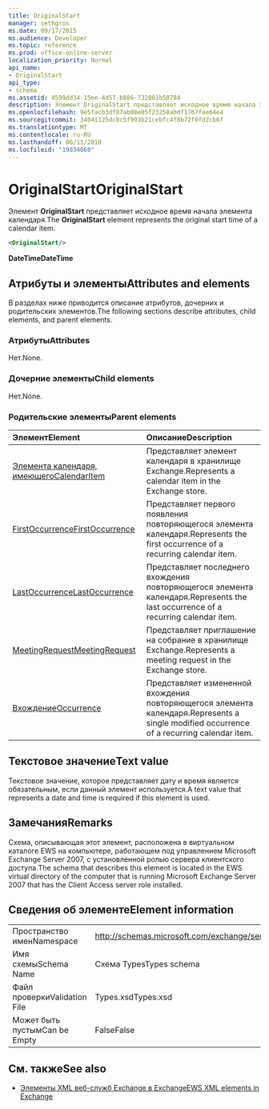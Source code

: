 ```yaml
---
title: OriginalStart
manager: sethgros
ms.date: 09/17/2015
ms.audience: Developer
ms.topic: reference
ms.prod: office-online-server
localization_priority: Normal
api_name:
- OriginalStart
api_type:
- schema
ms.assetid: 4599dd34-15ee-4d57-b886-732081b50784
description: Элемент OriginalStart представляет исходное время начала элемента календаря.
ms.openlocfilehash: 9e5facb3df87ab08e05f23258abdf1767fae64e4
ms.sourcegitcommit: 34041125dc8c5f993b21cebfc4f8b72f0fd2cb6f
ms.translationtype: MT
ms.contentlocale: ru-RU
ms.lasthandoff: 06/11/2018
ms.locfileid: "19834668"
---
```

# <a name="originalstart"></a><span data-ttu-id="515eb-103">OriginalStart</span><span class="sxs-lookup"><span data-stu-id="515eb-103">OriginalStart</span></span>

<span data-ttu-id="515eb-104">Элемент **OriginalStart** представляет исходное время начала элемента календаря.</span><span class="sxs-lookup"><span data-stu-id="515eb-104">The **OriginalStart** element represents the original start time of a calendar item.</span></span> 
  
```xml
<OriginalStart/>
```

 <span data-ttu-id="515eb-105">**DateTime**</span><span class="sxs-lookup"><span data-stu-id="515eb-105">**DateTime**</span></span>
## <a name="attributes-and-elements"></a><span data-ttu-id="515eb-106">Атрибуты и элементы</span><span class="sxs-lookup"><span data-stu-id="515eb-106">Attributes and elements</span></span>

<span data-ttu-id="515eb-107">В разделах ниже приводится описание атрибутов, дочерних и родительских элементов.</span><span class="sxs-lookup"><span data-stu-id="515eb-107">The following sections describe attributes, child elements, and parent elements.</span></span>
  
### <a name="attributes"></a><span data-ttu-id="515eb-108">Атрибуты</span><span class="sxs-lookup"><span data-stu-id="515eb-108">Attributes</span></span>

<span data-ttu-id="515eb-109">Нет.</span><span class="sxs-lookup"><span data-stu-id="515eb-109">None.</span></span>
  
### <a name="child-elements"></a><span data-ttu-id="515eb-110">Дочерние элементы</span><span class="sxs-lookup"><span data-stu-id="515eb-110">Child elements</span></span>

<span data-ttu-id="515eb-111">Нет.</span><span class="sxs-lookup"><span data-stu-id="515eb-111">None.</span></span>
  
### <a name="parent-elements"></a><span data-ttu-id="515eb-112">Родительские элементы</span><span class="sxs-lookup"><span data-stu-id="515eb-112">Parent elements</span></span>

|<span data-ttu-id="515eb-113">**Элемент**</span><span class="sxs-lookup"><span data-stu-id="515eb-113">**Element**</span></span>|<span data-ttu-id="515eb-114">**Описание**</span><span class="sxs-lookup"><span data-stu-id="515eb-114">**Description**</span></span>|
|:-----|:-----|
|[<span data-ttu-id="515eb-115">Элемента календаря, имеющего</span><span class="sxs-lookup"><span data-stu-id="515eb-115">CalendarItem</span></span>](calendaritem.md) <br/> |<span data-ttu-id="515eb-116">Представляет элемент календаря в хранилище Exchange.</span><span class="sxs-lookup"><span data-stu-id="515eb-116">Represents a calendar item in the Exchange store.</span></span>  <br/> |
|[<span data-ttu-id="515eb-117">FirstOccurrence</span><span class="sxs-lookup"><span data-stu-id="515eb-117">FirstOccurrence</span></span>](firstoccurrence.md) <br/> |<span data-ttu-id="515eb-118">Представляет первого появления повторяющегося элемента календаря.</span><span class="sxs-lookup"><span data-stu-id="515eb-118">Represents the first occurrence of a recurring calendar item.</span></span>  <br/> |
|[<span data-ttu-id="515eb-119">LastOccurrence</span><span class="sxs-lookup"><span data-stu-id="515eb-119">LastOccurrence</span></span>](lastoccurrence.md) <br/> |<span data-ttu-id="515eb-120">Представляет последнего вхождения повторяющегося элемента календаря.</span><span class="sxs-lookup"><span data-stu-id="515eb-120">Represents the last occurrence of a recurring calendar item.</span></span>  <br/> |
|[<span data-ttu-id="515eb-121">MeetingRequest</span><span class="sxs-lookup"><span data-stu-id="515eb-121">MeetingRequest</span></span>](meetingrequest.md) <br/> |<span data-ttu-id="515eb-122">Представляет приглашение на собрание в хранилище Exchange.</span><span class="sxs-lookup"><span data-stu-id="515eb-122">Represents a meeting request in the Exchange store.</span></span>  <br/> |
|[<span data-ttu-id="515eb-123">Вхождение</span><span class="sxs-lookup"><span data-stu-id="515eb-123">Occurrence</span></span>](occurrence.md) <br/> |<span data-ttu-id="515eb-124">Представляет измененной вхождения повторяющегося элемента календаря.</span><span class="sxs-lookup"><span data-stu-id="515eb-124">Represents a single modified occurrence of a recurring calendar item.</span></span>  <br/> |
   
## <a name="text-value"></a><span data-ttu-id="515eb-125">Текстовое значение</span><span class="sxs-lookup"><span data-stu-id="515eb-125">Text value</span></span>

<span data-ttu-id="515eb-126">Текстовое значение, которое представляет дату и время является обязательным, если данный элемент используется.</span><span class="sxs-lookup"><span data-stu-id="515eb-126">A text value that represents a date and time is required if this element is used.</span></span>
  
## <a name="remarks"></a><span data-ttu-id="515eb-127">Замечания</span><span class="sxs-lookup"><span data-stu-id="515eb-127">Remarks</span></span>

<span data-ttu-id="515eb-128">Схема, описывающая этот элемент, расположена в виртуальном каталоге EWS на компьютере, работающем под управлением Microsoft Exchange Server 2007, с установленной ролью сервера клиентского доступа.</span><span class="sxs-lookup"><span data-stu-id="515eb-128">The schema that describes this element is located in the EWS virtual directory of the computer that is running Microsoft Exchange Server 2007 that has the Client Access server role installed.</span></span>
  
## <a name="element-information"></a><span data-ttu-id="515eb-129">Сведения об элементе</span><span class="sxs-lookup"><span data-stu-id="515eb-129">Element information</span></span>

|||
|:-----|:-----|
|<span data-ttu-id="515eb-130">Пространство имен</span><span class="sxs-lookup"><span data-stu-id="515eb-130">Namespace</span></span>  <br/> |http://schemas.microsoft.com/exchange/services/2006/types  <br/> |
|<span data-ttu-id="515eb-131">Имя схемы</span><span class="sxs-lookup"><span data-stu-id="515eb-131">Schema Name</span></span>  <br/> |<span data-ttu-id="515eb-132">Схема Types</span><span class="sxs-lookup"><span data-stu-id="515eb-132">Types schema</span></span>  <br/> |
|<span data-ttu-id="515eb-133">Файл проверки</span><span class="sxs-lookup"><span data-stu-id="515eb-133">Validation File</span></span>  <br/> |<span data-ttu-id="515eb-134">Types.xsd</span><span class="sxs-lookup"><span data-stu-id="515eb-134">Types.xsd</span></span>  <br/> |
|<span data-ttu-id="515eb-135">Может быть пустым</span><span class="sxs-lookup"><span data-stu-id="515eb-135">Can be Empty</span></span>  <br/> |<span data-ttu-id="515eb-136">False</span><span class="sxs-lookup"><span data-stu-id="515eb-136">False</span></span>  <br/> |
   
## <a name="see-also"></a><span data-ttu-id="515eb-137">См. также</span><span class="sxs-lookup"><span data-stu-id="515eb-137">See also</span></span>



- [<span data-ttu-id="515eb-138">Элементы XML веб-служб Exchange в Exchange</span><span class="sxs-lookup"><span data-stu-id="515eb-138">EWS XML elements in Exchange</span></span>](ews-xml-elements-in-exchange.md)

